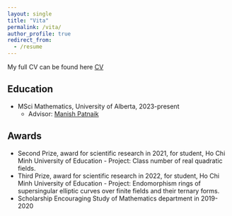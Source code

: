 ```yaml
---
layout: single
title: "Vita"
permalink: /vita/
author_profile: true
redirect_from:
  - /resume
---
```


My full CV can be found here [CV](https://drive.google.com/file/d/1T3_uYUlHhXMQt87anC3yXYOn4Jql8lMF/view?usp=sharing)

## Education
* MSci Mathematics, University of Alberta, 2023-present
  * Advisor: [Manish Patnaik](https://sites.ualberta.ca/~patnaik/)

## Awards
  * Second Prize, award for scientific research in 2021, for student, Ho Chi Minh University of Education - Project: Class number of real quadratic fields.
  * Third Prize, award for scientific research in 2022, for student, Ho Chi Minh University of Education - Project: Endomorphism rings of supersingular elliptic curves over finite fields and their ternary forms.
  * Scholarship Encouraging Study of Mathematics department in 2019-2020
 
